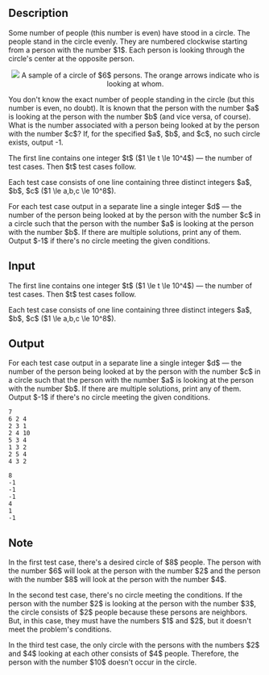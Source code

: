 ## Description

<div><p>Some number of people (this number is even) have stood in a circle. The people stand in the circle evenly. They are numbered clockwise starting from a person with the number $1$. Each person is looking through the circle's center at the opposite person.</p><center> <img class="tex-graphics" src="file://sAjSaZRY.png" style="max-width: 100.0%;max-height: 100.0%;">   <span class="tex-font-size-small">A sample of a circle of $6$ persons. The orange arrows indicate who is looking at whom.</span> </center><p>You don't know the exact number of people standing in the circle (but this number is even, no doubt). It is known that the person with the number $a$ is looking at the person with the number $b$ (and vice versa, of course). What is the number associated with a person being looked at by the person with the number $c$? If, for the specified $a$, $b$, and $c$, no such circle exists, output <span class="tex-font-style-tt">-1</span>.</p></div><div class="input-specification"><p>The first line contains one integer $t$ ($1 \le t \le 10^4$) — the number of test cases. Then $t$ test cases follow.</p><p>Each test case consists of one line containing three <span class="tex-font-style-bf">distinct</span> integers $a$, $b$, $c$ ($1 \le a,b,c \le 10^8$).</p></div><div class="output-specification"><p>For each test case output in a separate line a single integer $d$ — the number of the person being looked at by the person with the number $c$ in a circle such that the person with the number $a$ is looking at the person with the number $b$. If there are multiple solutions, print any of them. Output $-1$ if there's no circle meeting the given conditions.</p></div>

## Input

<p>The first line contains one integer $t$ ($1 \le t \le 10^4$) — the number of test cases. Then $t$ test cases follow.</p><p>Each test case consists of one line containing three <span class="tex-font-style-bf">distinct</span> integers $a$, $b$, $c$ ($1 \le a,b,c \le 10^8$).</p>

## Output

<p>For each test case output in a separate line a single integer $d$ — the number of the person being looked at by the person with the number $c$ in a circle such that the person with the number $a$ is looking at the person with the number $b$. If there are multiple solutions, print any of them. Output $-1$ if there's no circle meeting the given conditions.</p>





```input1
7
6 2 4
2 3 1
2 4 10
5 3 4
1 3 2
2 5 4
4 3 2
```




```output1
8
-1
-1
-1
4
1
-1
```



## Note

<p>In the first test case, there's a desired circle of $8$ people. The person with the number $6$ will look at the person with the number $2$ and the person with the number $8$ will look at the person with the number $4$.</p><p>In the second test case, there's no circle meeting the conditions. If the person with the number $2$ is looking at the person with the number $3$, the circle consists of $2$ people because these persons are neighbors. But, in this case, they must have the numbers $1$ and $2$, but it doesn't meet the problem's conditions.</p><p>In the third test case, the only circle with the persons with the numbers $2$ and $4$ looking at each other consists of $4$ people. Therefore, the person with the number $10$ doesn't occur in the circle.</p>
